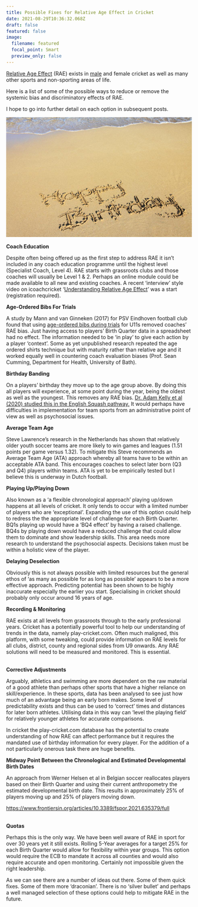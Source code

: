 ```yaml
---
title: Possible Fixes for Relative Age Effect in Cricket
date: 2021-08-29T10:36:32.068Z
draft: false
featured: false
image:
  filename: featured
  focal_point: Smart
  preview_only: false
---
```

[Relative Age Effect](https://onemoresummer.co.uk/post/what-is-relative-age-effect/) (RAE) exists in [male](https://onemoresummer.co.uk/post/relative-age-effect-in-mens-english-cricket-pathway-u15-u19/) and female cricket as well as many other sports and non-sporting areas of life.

Here is a list of some of the possible ways to reduce or remove the systemic bias and discriminatory effects of RAE.

I hope to go into further detail on each option in subsequent posts.

![](happy-birthday.jpg)

**Coach Education**

Despite often being offered up as the first step to address RAE it isn’t included in any coach education programme until the highest level (Specialist Coach, Level 4). RAE starts with grassroots clubs and those coaches will usually be Level 1 & 2. Perhaps an online module could be made available to all new and existing coaches. A recent ‘interview’ style video on icoachcricket ‘[Understanding Relative Age Effect](https://icoachcricket.ecb.co.uk/material/ca-inspire/2021/1549)’ was a start (registration required).

**Age-Ordered Bibs For Trials**

A study by Mann and van Ginneken (2017) for PSV Eindhoven football club found that using [age-ordered bibs during trials](https://onemoresummer.co.uk/post/age-ordered-shirt-numbering-fixes-relative-age-effect-during-trials/) for U11s removed coaches’ RAE bias. Just having access to players’ Birth Quarter data in a spreadsheet had no effect. The information needed to be ‘in play’ to give each action by a player ‘context’. Some as yet unpublished research repeated the age ordered shirts technique but with maturity rather than relative age and it worked equally well in countering coach evaluation biases (Prof. Sean Cumming, Department for Health, University of Bath).  

**Birthday Banding**

On a players’ birthday they move up to the age group above. By doing this all players will experience, at some point during the year, being the oldest as well as the youngest. This removes any RAE bias. [Dr. Adam Kelly et al (2020) studied this in the English Squash pathway.](https://doi.org/10.3389/fspor.2020.573890) It would perhaps have difficulties in implementation for team sports from an administrative point of view as well as psychosocial issues. 

**Average Team Age**

Steve Lawrence’s research in the Netherlands has shown that relatively older youth soccer teams are more likely to win games and leagues (1.51 points per game versus 1.32). To mitigate this Steve recommends an Average Team Age (ATA) approach whereby all teams have to be within an acceptable ATA band. This encourages coaches to select later born (Q3 and Q4) players within teams. ATA is yet to be empirically tested but I believe this is underway in Dutch football.

**Playing Up/Playing Down**

Also known as a ‘a flexible chronological approach’ playing up/down happens at all levels of cricket. It only tends to occur with a limited number of players who are ‘exceptional’. Expanding the use of this option could help to redress the the appropriate level of challenge for each Birth Quarter. BQ1s playing up would have a ‘BQ4 effect’ by having a raised challenge. BQ4s by playing down would have a reduced challenge that could allow them to dominate and show leadership skills. This area needs more research to understand the psychosocial aspects. Decisions taken must be within a holistic view of the player.

**Delaying Deselection**

Obviously this is not always possible with limited resources but the general ethos of ‘as many as possible for as long as possible’ appears to be a more effective approach. Predicting potential has been shown to be highly inaccurate especially the earlier you start. Specialising in cricket should probably only occur around 16 years of age.

**Recording & Monitoring**

RAE exists at all levels from grassroots through to the early professional years. Cricket has a potentially powerful tool to help our understanding of trends in the data, namely play-cricket.com. Often much maligned, this platform, with some tweaking, could provide information on RAE levels for all clubs, district, county and regional sides from U9 onwards. Any RAE solutions will need to be measured and monitored. This is essential.

**\
Corrective Adjustments**

Arguably, athletics and swimming are more dependent on the raw material of a good athlete than perhaps other sports that have a higher reliance on skill/experience. In these sports, data has been analysed to see just how much of an advantage being an early born makes. Some level of predictability exists and thus can be used to ‘correct’ times and distances for later born athletes. Utilising data in this way can ‘level the playing field’ for relatively younger athletes for accurate comparisons. 

In cricket the play-cricket.com database has the potential to create understanding of how RAE can affect performance but it requires the mandated use of birthday information for every player. For the addition of a not particularly onerous task there are huge benefits. 

**Midway Point Between the Chronological and Estimated Developmental Birth Dates**

An approach from Werner Helsen et al in Belgian soccer reallocates players based on their Birth Quarter and using their current anthropometry the estimated developmental birth date. This results in approximately 25% of players moving up and 25% of players moving down.

<https://www.frontiersin.org/articles/10.3389/fspor.2021.635379/full>

**\
Quotas**

Perhaps this is the only way. We have been well aware of RAE in sport for over 30 years yet it still exists. Rolling 5-Year averages for a target 25% for each Birth Quarter would allow for flexibility within year groups. This option would require the ECB to mandate it across all counties and would also require accurate and open monitoring. Certainly not impossible given the right leadership. 

As we can see there are a number of ideas out there. Some of them quick fixes. Some of them more ‘draconian’. There is no ‘silver bullet’ and perhaps a well managed selection of these options could help to mitigate RAE in the future.